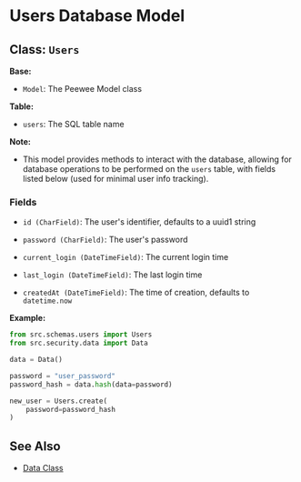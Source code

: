 # Users Database Model

## Class: `Users`

**Base:**

- `Model`: The Peewee Model class

**Table:**

- `users`: The SQL table name

**Note:**

- This model provides methods to interact with the database, allowing for database operations to be performed on the `users` table, with fields listed below (used for minimal user info tracking).

### Fields

- `id (CharField)`: The user's identifier, defaults to a uuid1 string

- `password (CharField)`: The user's password

- `current_login (DateTimeField)`: The current login time

- `last_login (DateTimeField)`: The last login time

- `createdAt (DateTimeField)`: The time of creation, defaults to `datetime.now`

**Example:**

```python
from src.schemas.users import Users
from src.security.data import Data

data = Data()

password = "user_password"
password_hash = data.hash(data=password)

new_user = Users.create(
    password=password_hash
)
```

## See Also

- [Data Class](../security/data.md)

